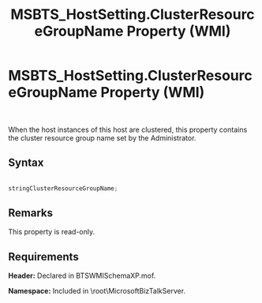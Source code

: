 ﻿---
title: MSBTS_HostSetting.ClusterResourceGroupName Property (WMI)
TOCTitle: MSBTS_HostSetting.ClusterResourceGroupName Property (WMI)
ms:assetid: 06284e74-875b-467c-8911-8517f814228f
ms:mtpsurl: https://msdn.microsoft.com/library/Aa547031(v=BTS.80)
ms:contentKeyID: 51526006
ms.date: 08/30/2017
mtps_version: v=BTS.80
---

# MSBTS\_HostSetting.ClusterResourceGroupName Property (WMI)

 

When the host instances of this host are clustered, this property contains the cluster resource group name set by the Administrator.

## Syntax

```C#
  
stringClusterResourceGroupName;  
```

## Remarks

This property is read-only.

## Requirements

**Header:** Declared in BTSWMISchemaXP.mof.

**Namespace:** Included in \\root\\MicrosoftBizTalkServer.

